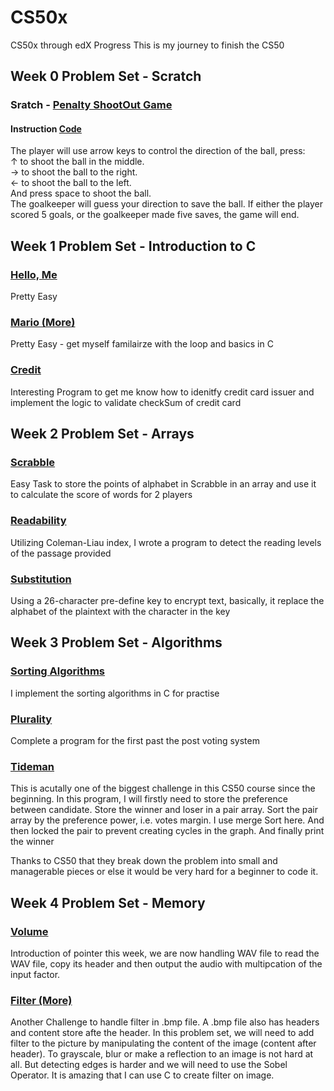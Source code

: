 # CS50x

CS50x through edX Progress
This is my journey to finish the CS50

<h2> Week 0 Problem Set - Scratch </h2>
<h3> Sratch - <a href="https://scratch.mit.edu/projects/1040835710/">Penalty ShootOut Game</a> </h3>
<h4> Instruction <a href="https://github.com/jackywooks/CS50x-2024/tree/main/Week0%20-%20Scratch"> Code </a> </h4>
The player will use arrow keys to control the direction of the ball, press: <br>
↑ to shoot the ball in the middle. <br>
→ to shoot the ball to the right.  <br>
← to shoot the ball to the left.   <br>
And press space to shoot the ball. <br>
The goalkeeper will guess your direction to save the ball. If either the player scored 5 goals, or the goalkeeper made five saves, the game will end.

<h2> Week 1 Problem Set - Introduction to C</h2>
<h3> <a href= "https://github.com/jackywooks/CS50x-2024/tree/main/Week1%20-%20C/me"> Hello, Me</a> </h3>
<p> Pretty Easy </p>
<h3> <a href="https://github.com/jackywooks/CS50x-2024/tree/main/Week1%20-%20C/mario-more"> Mario (More)</a> </h3>
<p> Pretty Easy - get myself familairze with the loop and basics in C </p>
<h3> <a href="https://github.com/jackywooks/CS50x-2024/tree/main/Week1%20-%20C/credit"> Credit </a> </h3>
<p> Interesting Program to get me know how to idenitfy credit card issuer and implement the logic to validate checkSum of credit card </p>

<h2> Week 2 Problem Set - Arrays </h2>
<h3> <a href= "https://github.com/jackywooks/CS50x-2024/tree/main/Week2%20-%20C%20Array/scrabble"> Scrabble </a> </h3>
<p> Easy Task to store the points of alphabet in Scrabble in an array and use it to calculate the score of words for 2 players </p>
<h3> <a href="https://github.com/jackywooks/CS50x-2024/tree/main/Week2%20-%20C%20Array/readability"> Readability </a> </h3>
<p> Utilizing Coleman-Liau index, I wrote a program to detect the reading levels of the passage provided</p>
<h3> <a href="https://github.com/jackywooks/CS50x-2024/tree/main/Week2%20-%20C%20Array/substitution"> Substitution </a> </h3>
<p> Using a 26-character pre-define key to encrypt text, basically, it replace the alphabet of the plaintext with the character in the key </p>

<h2> Week 3 Problem Set - Algorithms</h2>
<h3> <a href= "https://github.com/jackywooks/CS50x-2024/tree/main/Week3%20-%20Algorithm/Algorithm">Sorting Algorithms</a> </h3>
<p> I implement the sorting algorithms in C for practise </p>
<h3> <a href="https://github.com/jackywooks/CS50x-2024/tree/main/Week3%20-%20Algorithm/plurality"> Plurality </a> </h3>
<p> Complete a program for the first past the post voting system </p>
<h3> <a href="https://github.com/jackywooks/CS50x-2024/tree/main/Week3%20-%20Algorithm/tideman"> Tideman </a> </h3>
<p> This is acutally one of the biggest challenge in this CS50 course since the beginning. In this program, I will firstly need to store the preference between candidate. Store the winner and loser in a pair array. Sort the pair array by the preference power, i.e. votes margin. I use merge Sort here. And then locked the pair to prevent creating cycles in the graph. And finally print the winner </p>
<p> Thanks to CS50 that they break down the problem into small and managerable pieces or else it would be very hard for a beginner to code it.</p>

<h2> Week 4 Problem Set - Memory</h2>
<h3> <a href= "https://github.com/jackywooks/CS50x-2024/tree/main/Week4%20-%20Memory/volume"> Volume </a> </h3>
<p> Introduction of pointer this week, we are now handling WAV file to read the WAV file, copy its header and then output the audio with multipcation of the input factor.</p>
<h3> <a href="https://github.com/jackywooks/CS50x-2024/tree/main/Week4%20-%20Memory/filter-more">Filter (More)</a> </h3>
<p> Another Challenge to handle filter in .bmp file. A .bmp file also has headers and content store afte the header. In this problem set, we will need to add filter to the picture by manipulating the content of the image (content after header). To grayscale, blur or make a reflection to an image is not hard at all. But detecting edges is harder and we will need to use the Sobel Operator. It is amazing that I can use C to create filter on image. </p>
